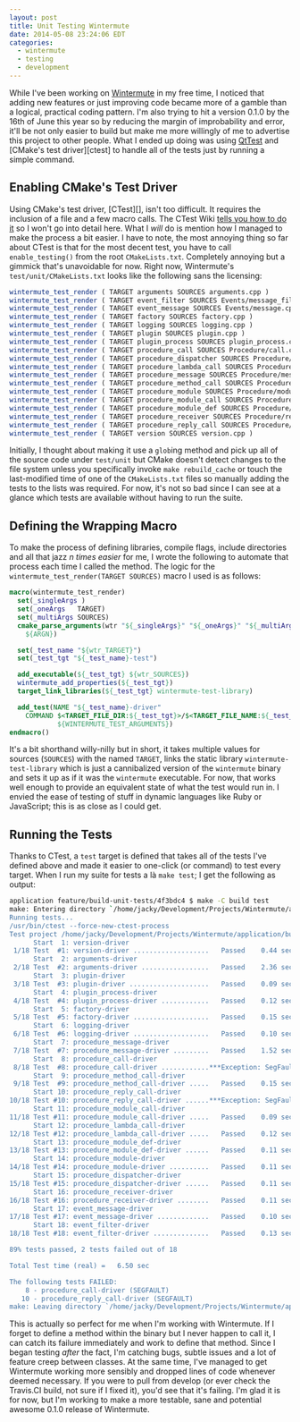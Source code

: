 ```yaml
---
layout: post
title: Unit Testing Wintermute
date: 2014-05-08 23:24:06 EDT
categories:
  - wintermute
  - testing
  - development
---
```


While I've been working on [Wintermute][] in my free time, I noticed that
adding new features or just improving code became more of a gamble than
a logical, practical coding pattern. I'm also trying to hit a version 0.1.0 by
the 16th of June this year so by reducing the margin of improbability and
error, it'll be not only easier to build but make me more willingly of me to
advertise this project to other people. What I ended up doing was using
[QtTest][] and [CMake's test driver][ctest] to handle all of the tests just by
running a simple command.

## Enabling CMake's Test Driver

Using CMake's test driver, [CTest][], isn't too difficult. It requires the
inclusion of a file and a few macro calls. The CTest Wiki [tells you how to do
it][ctest_use] so I won't go into detail here. What I _will_ do is mention how
I managed to make the process a bit easier. I have to note, the most annoying
thing so far about CTest is that for the most decent test, you have to call
`enable_testing()` from the root `CMakeLists.txt`. Completely annoying but a
gimmick that's unavoidable for now. Right now, Wintermute's
`test/unit/CMakeLists.txt` looks like the following sans the licensing:

```cmake
wintermute_test_render ( TARGET arguments SOURCES arguments.cpp )
wintermute_test_render ( TARGET event_filter SOURCES Events/message_filter.cpp )
wintermute_test_render ( TARGET event_message SOURCES Events/message.cpp )
wintermute_test_render ( TARGET factory SOURCES factory.cpp )
wintermute_test_render ( TARGET logging SOURCES logging.cpp )
wintermute_test_render ( TARGET plugin SOURCES plugin.cpp )
wintermute_test_render ( TARGET plugin_process SOURCES plugin_process.cpp )
wintermute_test_render ( TARGET procedure_call SOURCES Procedure/call.cpp )
wintermute_test_render ( TARGET procedure_dispatcher SOURCES Procedure/dispatcher.cpp )
wintermute_test_render ( TARGET procedure_lambda_call SOURCES Procedure/module_call.cpp )
wintermute_test_render ( TARGET procedure_message SOURCES Procedure/message.cpp )
wintermute_test_render ( TARGET procedure_method_call SOURCES Procedure/method_call.cpp )
wintermute_test_render ( TARGET procedure_module SOURCES Procedure/module.cpp )
wintermute_test_render ( TARGET procedure_module_call SOURCES Procedure/module_call.cpp )
wintermute_test_render ( TARGET procedure_module_def SOURCES Procedure/module_def.cpp )
wintermute_test_render ( TARGET procedure_receiver SOURCES Procedure/receiver.cpp )
wintermute_test_render ( TARGET procedure_reply_call SOURCES Procedure/reply_call.cpp )
wintermute_test_render ( TARGET version SOURCES version.cpp )
```

Initially, I thought about making it use a `glob`ing method and pick up all of
the source code under `test/unit` but CMake doesn't detect changes to the file
system unless you specifically invoke `make rebuild_cache` or touch the
last-modified time of one of the `CMakeLists.txt` files so manually adding the
tests to the lists was required. For now, it's not so bad since I can see at a
glance which tests are available without having to run the suite.

## Defining the Wrapping Macro

To make the process of defining libraries, compile flags, include directories
and all that jazz *n times easier* for me, I wrote the following to automate
that process each time I called the method. The logic for the
`wintermute_test_render(TARGET SOURCES)` macro I used is as follows:

```cmake
macro(wintermute_test_render)
  set(_singleArgs )
  set(_oneArgs   TARGET)
  set(_multiArgs SOURCES)
  cmake_parse_arguments(wtr "${_singleArgs}" "${_oneArgs}" "${_multiArgs}"
    ${ARGN})

  set(_test_name "${wtr_TARGET}")
  set(_test_tgt "${_test_name}-test")

  add_executable(${_test_tgt} ${wtr_SOURCES})
  wintermute_add_properties(${_test_tgt})
  target_link_libraries(${_test_tgt} wintermute-test-library)

  add_test(NAME "${_test_name}-driver"
    COMMAND $<TARGET_FILE_DIR:${_test_tgt}>/$<TARGET_FILE_NAME:${_test_tgt}>
            ${WINTERMUTE_TEST_ARGUMENTS})
endmacro()
```

It's a bit shorthand willy-nilly but in short, it takes multiple values for
sources (`SOURCES`) with the named `TARGET`, links the static library
`wintermute-test-library` which is just a cannibalized version of the
`wintermute` binary and sets it up as if it was the `wintermute` executable.
For now, that works well enough to provide an equivalent state of what the test
would run in. I envied the ease of testing of stuff in dynamic languages like
Ruby or JavaScript; this is as close as I could get.

## Running the Tests

Thanks to CTest, a `test` target is defined that takes all of the tests I've
defined above and made it easier to one-click (or command) to test every
target. When I run my suite for tests a là `make test`; I get the following
as output:
```sh
application feature/build-unit-tests/4f3bdc4 $ make -C build test
make: Entering directory `/home/jacky/Development/Projects/Wintermute/application/build'
Running tests...
/usr/bin/ctest --force-new-ctest-process
Test project /home/jacky/Development/Projects/Wintermute/application/build
      Start  1: version-driver
 1/18 Test  #1: version-driver ...................   Passed    0.44 sec
      Start  2: arguments-driver
 2/18 Test  #2: arguments-driver .................   Passed    2.36 sec
      Start  3: plugin-driver
 3/18 Test  #3: plugin-driver ....................   Passed    0.09 sec
      Start  4: plugin_process-driver
 4/18 Test  #4: plugin_process-driver ............   Passed    0.12 sec
      Start  5: factory-driver
 5/18 Test  #5: factory-driver ...................   Passed    0.15 sec
      Start  6: logging-driver
 6/18 Test  #6: logging-driver ...................   Passed    0.10 sec
      Start  7: procedure_message-driver
 7/18 Test  #7: procedure_message-driver .........   Passed    1.52 sec
      Start  8: procedure_call-driver
 8/18 Test  #8: procedure_call-driver ............***Exception: SegFault  0.38 sec
      Start  9: procedure_method_call-driver
 9/18 Test  #9: procedure_method_call-driver .....   Passed    0.15 sec
      Start 10: procedure_reply_call-driver
10/18 Test #10: procedure_reply_call-driver ......***Exception: SegFault  0.24 sec
      Start 11: procedure_module_call-driver
11/18 Test #11: procedure_module_call-driver .....   Passed    0.09 sec
      Start 12: procedure_lambda_call-driver
12/18 Test #12: procedure_lambda_call-driver .....   Passed    0.12 sec
      Start 13: procedure_module_def-driver
13/18 Test #13: procedure_module_def-driver ......   Passed    0.11 sec
      Start 14: procedure_module-driver
14/18 Test #14: procedure_module-driver ..........   Passed    0.11 sec
      Start 15: procedure_dispatcher-driver
15/18 Test #15: procedure_dispatcher-driver ......   Passed    0.11 sec
      Start 16: procedure_receiver-driver
16/18 Test #16: procedure_receiver-driver ........   Passed    0.11 sec
      Start 17: event_message-driver
17/18 Test #17: event_message-driver .............   Passed    0.10 sec
      Start 18: event_filter-driver
18/18 Test #18: event_filter-driver ..............   Passed    0.13 sec

89% tests passed, 2 tests failed out of 18

Total Test time (real) =   6.50 sec

The following tests FAILED:
    8 - procedure_call-driver (SEGFAULT)
   10 - procedure_reply_call-driver (SEGFAULT)
make: Leaving directory `/home/jacky/Development/Projects/Wintermute/application/build'
```

This is actually so perfect for me when I'm working with Wintermute. If I
forget to define a method within the binary but I never happen to call it, I
can catch its failure immediately and work to define that method. Since I began
testing *after* the fact, I'm catching bugs, subtle issues and a lot of feature
creep between classes. At the same time, I've managed to get Wintermute working
more sensibly and dropped lines of code whenever deemed necessary. If you were
to pull from develop (or ever check the Travis.CI build, not sure if I fixed
it), you'd see that it's failing. I'm glad it is for now, but I'm working to
make a more testable, sane and potential awesome 0.1.0 release of Wintermute.

[Wintermute]: http://wintermute.jalcine.me
[QtTest]: http://google.com
[CMake's test driver]: http://google.com
[ctest_use]: http://google.com
